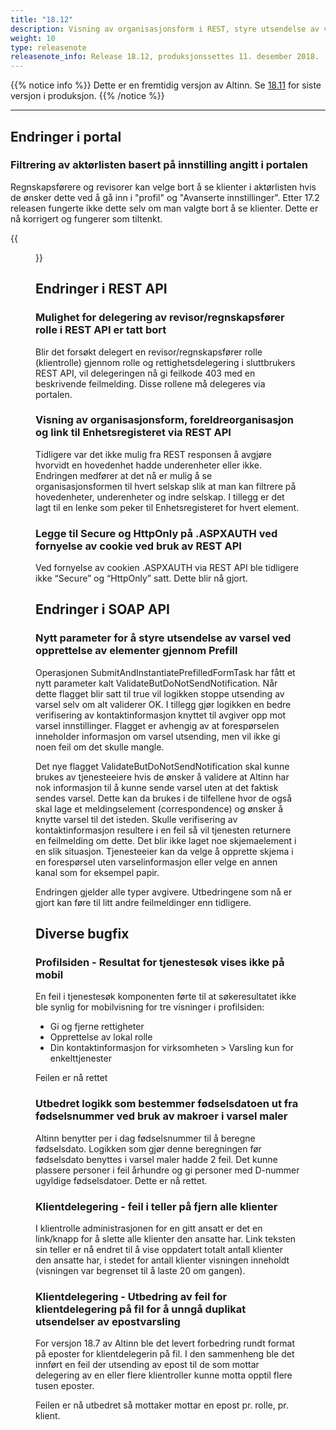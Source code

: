 ```yaml
---
title: "18.12"
description: Visning av organisasjonsform i REST, styre utsendelse av varsel ved prefill, feilrettinger m.m.
weight: 10
type: releasenote
releasenote_info: Release 18.12, produksjonssettes 11. desember 2018.
---
```

{{% notice info %}}
Dette er en fremtidig versjon av Altinn. Se [18.11](../18-11) for siste versjon i produksjon.
{{% /notice %}}
***

## Endringer i portal

### Filtrering av aktørlisten basert på innstilling angitt i portalen

Regnskapsførere og revisorer kan velge bort å se klienter i aktørlisten hvis de ønsker dette ved å gå inn i "profil" og "Avanserte innstillinger". Etter 17.2 releasen fungerte ikke dette selv om man valgte bort å se klienter. Dette er nå korrigert og fungerer som tiltenkt.

{{<figure src="profil.png?width=600" title="">}}

## Endringer i REST API

### Mulighet for delegering av revisor/regnskapsfører rolle i REST API er tatt bort

Blir det forsøkt delegert en revisor/regnskapsfører rolle (klientrolle) gjennom rolle og rettighetsdelegering i sluttbrukers REST API, vil delegeringen nå gi feilkode 403 med en beskrivende feilmelding. Disse rollene må delegeres via portalen.

### Visning av organisasjonsform, foreldreorganisasjon og link til Enhetsregisteret via REST API

Tidligere var det ikke mulig fra REST responsen å avgjøre hvorvidt en hovedenhet hadde underenheter eller ikke. Endringen medfører at det nå er mulig å se organisasjonsformen til hvert selskap slik at man kan filtrere på hovedenheter, underenheter og indre selskap. I tillegg er det lagt til en lenke som peker til Enhetsregisteret for hvert element.

### Legge til Secure og HttpOnly på .ASPXAUTH ved fornyelse av cookie ved bruk av REST API

Ved fornyelse av cookien .ASPXAUTH via REST API ble tidligere ikke “Secure” og “HttpOnly” satt. Dette blir nå gjort.

## Endringer i SOAP API

### Nytt parameter for å styre utsendelse av varsel ved opprettelse av elementer gjennom Prefill

Operasjonen SubmitAndInstantiatePrefilledFormTask har fått et nytt parameter kalt ValidateButDoNotSendNotification. Når dette flagget blir satt til true vil logikken stoppe utsending av varsel selv om alt validerer OK. I tillegg gjør logikken en bedre verifisering av kontaktinformasjon knyttet til avgiver opp mot varsel innstillinger.
Flagget er avhengig av at forespørselen inneholder informasjon om varsel utsending, men vil ikke gi noen feil om det skulle mangle.

Det nye flagget ValidateButDoNotSendNotification skal kunne brukes av tjenesteeiere hvis de ønsker å validere at Altinn har nok informasjon til å kunne sende varsel uten at det faktisk sendes varsel. Dette kan da brukes i de tilfellene hvor de også skal lage et meldingselement (correspondence) og ønsker å knytte varsel til det isteden.
Skulle verifisering av kontaktinformasjon resultere i en feil så vil tjenesten returnere en feilmelding om dette. Det blir ikke laget noe skjemaelement i en slik situasjon. Tjenesteeier kan da velge å opprette skjema i en forespørsel uten varselinformasjon eller velge en annen kanal som for eksempel papir.

Endringen gjelder alle typer avgivere. Utbedringene som nå er gjort kan føre til litt andre feilmeldinger enn tidligere.

## Diverse bugfix

### Profilsiden - Resultat for tjenestesøk vises ikke på mobil

En feil i tjenestesøk komponenten førte til at søkeresultatet ikke ble synlig for mobilvisning for tre visninger i profilsiden:

- Gi og fjerne rettigheter
- Opprettelse av lokal rolle
- Din kontaktinformasjon for virksomheten > Varsling kun for enkelttjenester
  
Feilen er nå rettet

### Utbedret logikk som bestemmer fødselsdatoen ut fra fødselsnummer ved bruk av makroer i varsel maler

Altinn benytter per i dag fødselsnummer til å beregne fødselsdato. Logikken som gjør denne beregningen før fødselsdato benyttes i varsel maler hadde 2 feil.
Det kunne plassere personer i feil århundre og gi personer med D-nummer ugyldige fødselsdatoer. Dette er nå rettet.

### Klientdelegering - feil i teller på fjern alle klienter

I klientrolle administrasjonen for en gitt ansatt er det en link/knapp for å slette alle klienter den ansatte har. Link teksten sin teller er nå endret til å vise oppdatert totalt antall klienter den ansatte har, i stedet for antall klienter visningen inneholdt (visningen var begrenset til å laste 20 om gangen).

### Klientdelegering - Utbedring av feil for klientdelegering på fil for å unngå duplikat utsendelser av epostvarsling

For versjon 18.7 av Altinn ble det levert forbedring rundt format på eposter for klientdelegerin på fil. I den sammenheng ble det innført en feil der utsending av epost til de som mottar delegering av en eller flere klientroller kunne motta opptil flere tusen eposter.

Feilen er nå utbedret så mottaker mottar en epost pr. rolle, pr. klient.
